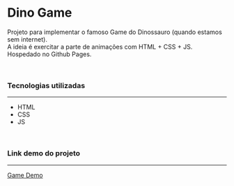 # Dino Game

Projeto para implementar o famoso Game do Dinossauro (quando estamos sem internet). <br />
A ideia é exercitar a parte de animações com HTML + CSS + JS. <br />
Hospedado no Github Pages.

<br />

### **Tecnologias utilizadas**
----
- HTML
- CSS
- JS

<br />

### **Link demo do projeto**
----
[Game Demo](https://schdofer.github.io/dino-game/)

<br />